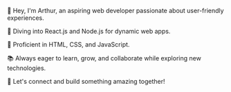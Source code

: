 👋 Hey, I'm Arthur, an aspiring web developer passionate about user-friendly experiences.

🚀 Diving into React.js and Node.js for dynamic web apps.

🎯 Proficient in HTML, CSS, and JavaScript.

📚 Always eager to learn, grow, and collaborate while exploring new technologies.

🌱 Let's connect and build something amazing together!
